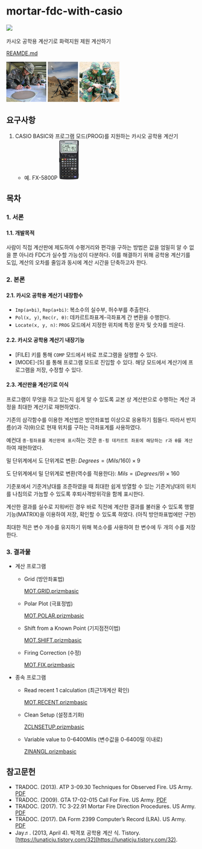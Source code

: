 # mortar-fdc-with-casio

<img src="https://img.shields.io/badge/casio_basic-blue?style=for-the-badge&logo=visualbasic&logoColor=ffffff" />

카시오 공학용 계산기로 화력지원 제원 계산하기

[REAMDE.md](./README.md)

<p>
    <img height="106" src="./assets/20240214_194740.png" />
    <img height="106" src="./assets/2018121900868_0.jpg" />
    <img height="106" src="./assets/20231021_111008.jpg" />
</p>

## 요구사항

1. CASIO BASIC와 프로그램 모드(PROG)를 지원하는 카시오 공학용 계산기
   - 예. FX-5800P <img height="106" src="./assets/20240429_082707.jpg" />

## 목차

### 1. 서론

   #### 1.1. 개발목적
   
   사람이 직접 계산판에 제도하여 수평거리와 편각을 구하는 방법은 값을 엄밀히 알 수 없을 뿐 아니라 FDC가 실수할 가능성이 다분하다. 이를 해결하기 위해 공학용 계산기를 도입, 계산의 오차를 줄임과 동시에 계산 시간을 단축하고자 한다.

### 2. 본론

   #### 2.1. 카시오 공학용 계산기 내장함수

   - ```Imp(a+bi)```, ```Rep(a+bi)```: 복소수의 실수부, 허수부를 추출한다.
   - ```Pol(x, y)```, ```Rec(r, θ)```: 데카르트좌표계-극좌표계 간 변환을 수행한다.
   - ```Locate(x, y, n)```: ```PROG``` 모드에서 지정한 위치에 특정 문자 및 숫자를 띄운다.

   #### 2.2. 카시오 공학용 계산기 내장기능

   - [FILE] 키를 통해 ```COMP``` 모드에서 바로 프로그램을 실행할 수 있다.
   - [MODE]-[5] 를 통해 프로그램 모드로 진입할 수 있다. 해당 모드에서 계산기에 프로그램을 저장, 수정할 수 있다.

   #### 2.3. 계산판을 계산기로 이식

   프로그램이 무엇을 하고 있는지 쉽게 알 수 있도록 교본 상 계산판으로 수행하는 계산 과정을 최대한 계산기로 재현하였다.
   
   기존의 삼각함수를 이용한 계산법은 방안좌표법 이상으로 응용하기 힘들다. 따라서 반지름(r)과 각(θ)으로 현재 위치를 구하는 극좌표계를 사용하였다.

   예컨대 ```종·횡좌표를 계산판에 표시```하는 것은 ```종·횡 데카르트 좌표에 해당하는 r과 θ를 계산```하여 재현하였다.
   
   밀 단위계에서 도 단위계로 변환: $`Degrees = (Mils / 160) × 9`$
   
   도 단위계에서 밀 단위계로 변환(역수를 적용한다): $`Mils = (Degrees / 9) × 160`$
   
   기준포에서 기준겨냥대를 조준하였을 때 최대한 쉽게 방열할 수 있는 기준겨냥대의 위치를 나침의로 가늠할 수 있도록 후퇴사격방위각을 함께 표시한다.
   
   계산한 결과를 실수로 지워버린 경우 바로 직전에 계산한 결과를 불러올 수 있도록 행렬 기능(MATRIX)을 이용하여 저장, 확인할 수 있도록 하였다. (아직 방안좌표법에만 구현)
   
   최대한 적은 변수 개수를 유지하기 위해 복소수를 사용하여 한 변수에 두 개의 수를 저장한다.

### 3. 결과물
   
   - 계산 프로그램

      - Grid (방안좌표법)

        [MOT.GRID.prizmbasic](./MOT.GRID.prizmbasic)

      - Polar Plot (극표정법)
      
         [MOT.POLAR.prizmbasic](./MOT.POLAR.prizmbasic)
         
      - Shift from a Known Point (기지점전이법)
      
         [MOT.SHIFT.prizmbasic](./MOT.SHIFT.prizmbasic)
         
      - Firing Correction (수정)
      
         [MOT.FIX.prizmbasic](./MOT.FIX.prizmbasic)
         
   - 종속 프로그램
   
      - Read recent 1 calculation (최근1개계산 확인)
      
         [MOT.RECENT.prizmbasic](./MOT.RECENT.prizmbasic)
         
      - Clean Setup (설정초기화)
      
         [ZCLNSETUP.prizmbasic](./ZCLNSETUP.prizmbasic)
         
      - Variable value to 0-6400Mils (변수값을 0-6400밀 이내로)
      
         [ZINANGL.prizmbasic](./ZINANGL.prizmbasic)

## 참고문헌

- TRADOC. (2013). ATP 3-09.30 Techniques for Observed Fire. US Army. [PDF](./references-archive/ARN5011_ATP%203-09x30%20FINAL%20WEB.pdf)
- TRADOC. (2009). GTA 17-02-015 Call For Fire. US Army. [PDF](./references-archive/call_for_fire.pdf)
- TRADOC. (2017). TC 3-22.91 Mortar Fire Direction Procedures. US Army. [PDF](./references-archive/ARN3488_TC%203-22x91%20FINAL%20WEB%201.pdf)
- TRADOC. (2017). DA Form 2399 Computer’s Record (LRA). US Army. [PDF](./references-archive/ARN3823_DA%20FORM%202399%20FINAL.pdf)
- Jay♬. (2013, April 4). 박격포 공학용 계산 식. Tistory. [https://lunaticju.tistory.com/32](https://lunaticju.tistory.com/32).

